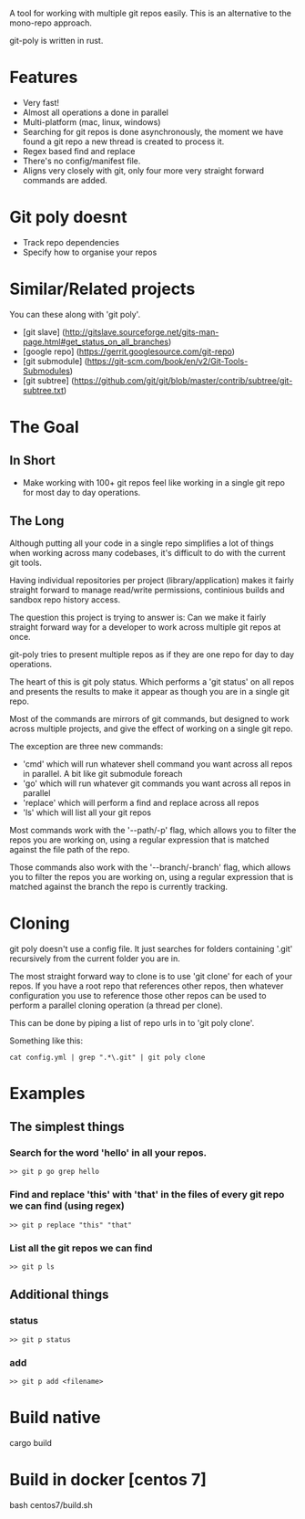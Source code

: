 A tool for working with multiple git repos easily.
This is an alternative to the mono-repo approach.

git-poly is written in rust.

# Features
- Very fast!
- Almost all operations a done in parallel
- Multi-platform (mac, linux, windows)
- Searching for git repos is done asynchronously, the moment we have found a git
  repo a new thread is created to process it.
- Regex based find and replace
- There's no config/manifest file.
- Aligns very closely with git, only four more very straight forward commands
are added.

# Git poly doesnt
- Track repo dependencies
- Specify how to organise your repos

# Similar/Related projects

You can these along with 'git poly'.

- [git slave] (http://gitslave.sourceforge.net/gits-man-page.html#get_status_on_all_branches)
- [google repo] (https://gerrit.googlesource.com/git-repo)
- [git submodule] (https://git-scm.com/book/en/v2/Git-Tools-Submodules)
- [git subtree] (https://github.com/git/git/blob/master/contrib/subtree/git-subtree.txt)

# The Goal
## In Short
- Make working with 100+ git repos feel like working in a single git repo for
most day to day operations.

## The Long
Although putting all your code in a single repo simplifies a lot of things when
working across many codebases, it's difficult to do with the current git tools.

Having individual repositories per project (library/application) makes it fairly
straight forward to manage read/write permissions, continious builds and sandbox
repo history access.

The question this project is trying to answer is:
    Can we make it fairly straight forward way for a developer to work across
    multiple git repos at once.

git-poly tries to present multiple repos as if they are one repo for day to day
operations.

The heart of this is git poly status. Which performs a 'git status' on all repos
and presents the results to make it appear as though you are in a single git
repo.

Most of the commands are mirrors of git commands, but designed to work across
multiple projects, and give the effect of working on a single git repo.

The exception are three new commands:
- 'cmd' which will run whatever shell command you want across all repos in parallel. A bit like git submodule foreach
- 'go' which will run whatever git commands you want across all repos in parallel
- 'replace' which will perform a find and replace across all repos
- 'ls' which will list all your git repos

Most commands work with the '--path/-p' flag, which allows you to filter
the repos you are working on, using a regular expression that is matched against
the file path of the repo.

Those commands also work with the '--branch/-branch' flag, which allows you to filter
the repos you are working on, using a regular expression that is matched against
the branch the repo is currently tracking.

# Cloning

git poly doesn't use a config file. It just searches for folders containing
'.git' recursively from the current folder you are in.

The most straight forward way to clone is to use 'git clone' for each of
your repos. If you have a root repo that references other repos, then whatever
configuration you use to reference those other repos can be used to perform
a parallel cloning operation (a thread per clone).

This can be done by piping a list of repo urls in to 'git poly clone'.

Something like this:
```
cat config.yml | grep ".*\.git" | git poly clone
```

# Examples
## The simplest things
### Search for the word 'hello' in all your repos.
```
>> git p go grep hello
```

### Find and replace 'this' with 'that' in the files of every git repo we can find (using regex)
```
>> git p replace "this" "that"
```

### List all the git repos we can find
```
>> git p ls
```

## Additional things
### status
```
>> git p status
```

### add
```
>> git p add <filename>
```

# Build native
cargo build

# Build in docker [centos 7]
bash centos7/build.sh
